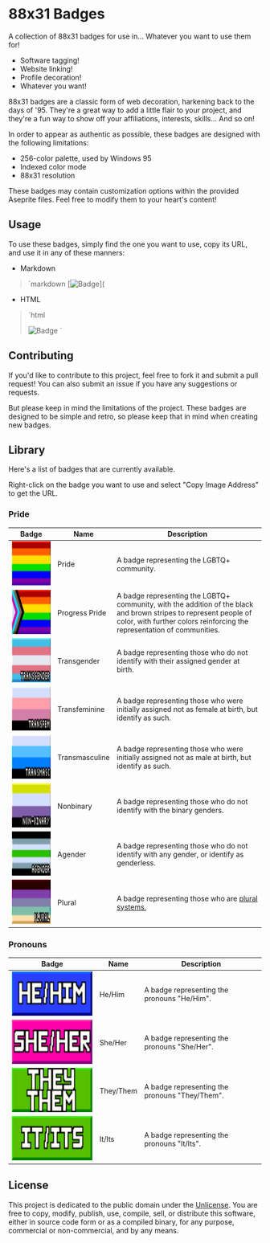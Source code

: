 # 88x31 Badges

A collection of 88x31 badges for use in... Whatever you want to use them for!

- Software tagging!
- Website linking!
- Profile decoration!
- Whatever you want!

88x31 badges are a classic form of web decoration, harkening back to the days of '95. They're a great way to add a little flair to your project, and they're a fun way to show off your affiliations, interests, skills... And so on!

In order to appear as authentic as possible, these badges are designed with the following limitations:

- 256-color palette, used by Windows 95
- Indexed color mode
- 88x31 resolution

These badges may contain customization options within the provided Aseprite files. Feel free to modify them to your heart's content!

## Usage

To use these badges, simply find the one you want to use, copy its URL, and use it in any of these manners:

- Markdown

> `markdown
> [![Badge](<My Badge URL>)](
>

- HTML

> `html
>   <!-- You can optionally enclose it in an <a> tag to add a hyperlink -->
>   <img src="<My Badge URL>" alt="Badge">
> `

## Contributing

If you'd like to contribute to this project, feel free to fork it and submit a pull request! You can also submit an issue if you have any suggestions or requests.

But please keep in mind the limitations of the project. These badges are designed to be simple and retro, so please keep that in mind when creating new badges.

## Library

Here's a list of badges that are currently available.

Right-click on the badge you want to use and select "Copy Image Address" to get the URL.

### Pride

<!-- Trans women are women :3-->
<!-- Trans men are men :3 -->
<!-- Non-binary people are valid :3 -->
<!-- Get over it >:3 -->

| Badge | Name | Description |
| --- | --- | --- |
| <img src="./images/pride/badge_pride.png" height="88" /> | Pride | A badge representing the LGBTQ+ community. |
| <img src="./images/pride/badge_progress.png" height="88" /> | Progress Pride | A badge representing the LGBTQ+ community, with the addition of the black and brown stripes to represent people of color, with further colors reinforcing the representation of communities. | 
| <img src="./images/pride/badge_transgender.gif" height="88" /> | Transgender | A badge representing those who do not identify with their assigned gender at birth. | 
| <img src="./images/pride/badge_transfem.gif" height="88" /> | Transfeminine | A badge representing those who were initially assigned not as female at birth, but identify as such. |
| <img src="./images/pride/badge_transmasc.gif" height="88" /> | Transmasculine | A badge representing those who were initially assigned not as male at birth, but identify as such. | 
| <img src="./images/pride/badge_nonbinary.gif" height="88" /> | Nonbinary | A badge representing those who do not identify with the binary genders. |
| <img src="./images/pride/badge_agender.gif" height="88" /> | Agender | A badge representing those who do not identify with any gender, or identify as genderless. | 
| <img src="./images/pride/badge_plural.gif" height="88" /> | Plural | A badge representing those who are [plural systems.](https://pluralpedia.org/w/Plurality) | 

### Pronouns

| Badge | Name | Description |
| --- | --- | --- |
| <img src="./images/pronouns/badge_he_him.png" height="88" /> | He/Him | A badge representing the pronouns "He/Him". |
| <img src="./images/pronouns/badge_she_her.png" height="88" /> | She/Her | A badge representing the pronouns "She/Her". |
| <img src="./images/pronouns/badge_they_them.png" height="88" /> | They/Them | A badge representing the pronouns "They/Them". |
| <img src="./images/pronouns/badge_it_its.png" height="88" /> | It/Its | A badge representing the pronouns "It/Its". |

## License

This project is dedicated to the public domain under the [Unlicense](https://unlicense.org/). You are free to copy, modify, publish, use, compile, sell, or distribute this software, either in source code form or as a compiled binary, for any purpose, commercial or non-commercial, and by any means.
